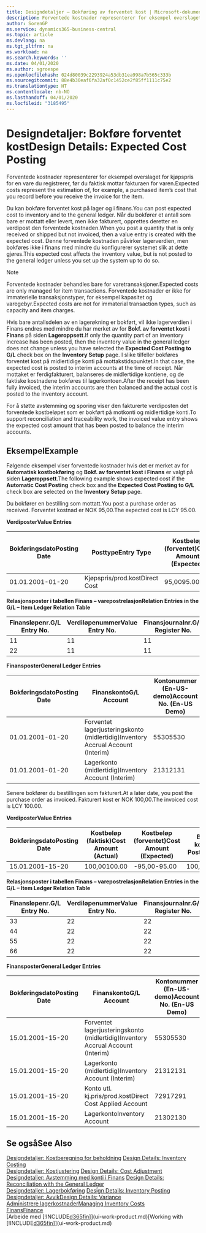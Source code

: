```yaml
---
title: Designdetaljer – Bokføring av forventet kost | Microsoft-dokumentasjon
description: Forventede kostnader representerer for eksempel overslaget for kjøpspris for en vare du registrerer, før du faktisk mottar fakturaen for varen.
author: SorenGP
ms.service: dynamics365-business-central
ms.topic: article
ms.devlang: na
ms.tgt_pltfrm: na
ms.workload: na
ms.search.keywords: ''
ms.date: 04/01/2020
ms.author: sgroespe
ms.openlocfilehash: 024d80039c2293924a53db31ea998a7b565c333b
ms.sourcegitcommit: 88e4b30eaf6fa32af0c1452ce2f85ff1111c75e2
ms.translationtype: HT
ms.contentlocale: nb-NO
ms.lasthandoff: 04/01/2020
ms.locfileid: "3185495"
---
```

# <a name="design-details-expected-cost-posting"></a><span data-ttu-id="34697-103">Designdetaljer: Bokføre forventet kost</span><span class="sxs-lookup"><span data-stu-id="34697-103">Design Details: Expected Cost Posting</span></span>
<span data-ttu-id="34697-104">Forventede kostnader representerer for eksempel overslaget for kjøpspris for en vare du registrerer, før du faktisk mottar fakturaen for varen.</span><span class="sxs-lookup"><span data-stu-id="34697-104">Expected costs represent the estimation of, for example, a purchased item’s cost that you record before you receive the invoice for the item.</span></span>  

 <span data-ttu-id="34697-105">Du kan bokføre forventet kost på lager og i finans.</span><span class="sxs-lookup"><span data-stu-id="34697-105">You can post expected cost to inventory and to the general ledger.</span></span> <span data-ttu-id="34697-106">Når du bokfører et antall som bare er mottatt eller levert, men ikke fakturert, opprettes deretter en verdipost den forventede kostnaden.</span><span class="sxs-lookup"><span data-stu-id="34697-106">When you post a quantity that is only received or shipped but not invoiced, then a value entry is created with the expected cost.</span></span> <span data-ttu-id="34697-107">Denne forventede kostnaden påvirker lagerverdien, men bokføres ikke i finans med mindre du konfigurerer systemet slik at dette gjøres.</span><span class="sxs-lookup"><span data-stu-id="34697-107">This expected cost affects the inventory value, but is not posted to the general ledger unless you set up the system up to do so.</span></span>  

> [!NOTE]  
>  <span data-ttu-id="34697-108">Forventede kostnader behandles bare for varetransaksjoner.</span><span class="sxs-lookup"><span data-stu-id="34697-108">Expected costs are only managed for item transactions.</span></span> <span data-ttu-id="34697-109">Forventede kostnader er ikke for immaterielle transaksjonstyper, for eksempel kapasitet og varegebyr.</span><span class="sxs-lookup"><span data-stu-id="34697-109">Expected costs are not for immaterial transaction types, such as capacity and item charges.</span></span>  

 <span data-ttu-id="34697-110">Hvis bare antallsdelen av en lagerøkning er bokført, vil ikke lagerverdien i Finans endres med mindre du har merket av for **Bokf. av forventet kost i Finans** på siden **Lageroppsett**.</span><span class="sxs-lookup"><span data-stu-id="34697-110">If only the quantity part of an inventory increase has been posted, then the inventory value in the general ledger does not change unless you have selected the **Expected Cost Posting to G/L** check box on the **Inventory Setup** page.</span></span> <span data-ttu-id="34697-111">I slike tilfeller bokføres forventet kost på midlertidige konti på mottakstidspunktet.</span><span class="sxs-lookup"><span data-stu-id="34697-111">In that case, the expected cost is posted to interim accounts at the time of receipt.</span></span> <span data-ttu-id="34697-112">Når mottaket er ferdigfakturert, balanseres de midlertidige kontiene, og de faktiske kostnadene bokføres til lagerkontoen.</span><span class="sxs-lookup"><span data-stu-id="34697-112">After the receipt has been fully invoiced, the interim accounts are then balanced and the actual cost is posted to the inventory account.</span></span>  

 <span data-ttu-id="34697-113">For å støtte avstemming og sporing viser den fakturerte verdiposten det forventede kostbeløpet som er bokført på motkonti og midlertidige konti.</span><span class="sxs-lookup"><span data-stu-id="34697-113">To support reconciliation and traceability work, the invoiced value entry shows the expected cost amount that has been posted to balance the interim accounts.</span></span>  

## <a name="example"></a><span data-ttu-id="34697-114">Eksempel</span><span class="sxs-lookup"><span data-stu-id="34697-114">Example</span></span>  
 <span data-ttu-id="34697-115">Følgende eksempel viser forventede kostnader hvis det er merket av for **Automatisk kostbokføring** og **Bokf. av forventet kost i Finans** er valgt på siden **Lageroppsett**.</span><span class="sxs-lookup"><span data-stu-id="34697-115">The following example shows expected cost if the **Automatic Cost Posting** check box and the **Expected Cost Posting to G/L** check box are selected on the **Inventory Setup** page.</span></span>  

 <span data-ttu-id="34697-116">Du bokfører en bestilling som mottatt.</span><span class="sxs-lookup"><span data-stu-id="34697-116">You post a purchase order as received.</span></span> <span data-ttu-id="34697-117">Forventet kostnad er NOK 95,00.</span><span class="sxs-lookup"><span data-stu-id="34697-117">The expected cost is LCY 95.00.</span></span>  

 <span data-ttu-id="34697-118">**Verdiposter**</span><span class="sxs-lookup"><span data-stu-id="34697-118">**Value Entries**</span></span>  

|<span data-ttu-id="34697-119">Bokføringsdato</span><span class="sxs-lookup"><span data-stu-id="34697-119">Posting Date</span></span>|<span data-ttu-id="34697-120">Posttype</span><span class="sxs-lookup"><span data-stu-id="34697-120">Entry Type</span></span>|<span data-ttu-id="34697-121">Kostbeløp (forventet)</span><span class="sxs-lookup"><span data-stu-id="34697-121">Cost Amount (Expected)</span></span>|<span data-ttu-id="34697-122">Forventet kost bokført i Finans</span><span class="sxs-lookup"><span data-stu-id="34697-122">Expected Cost Posted to G/L</span></span>|<span data-ttu-id="34697-123">Forventet kostnad</span><span class="sxs-lookup"><span data-stu-id="34697-123">Expected Cost</span></span>|<span data-ttu-id="34697-124">Varepostnr.</span><span class="sxs-lookup"><span data-stu-id="34697-124">Item Ledger Entry No.</span></span>|<span data-ttu-id="34697-125">Løpenr.</span><span class="sxs-lookup"><span data-stu-id="34697-125">Entry No.</span></span>|  
|------------------|----------------|------------------------------|----------------------------------|-------------------|---------------------------|---------------|  
|<span data-ttu-id="34697-126">01.01.20</span><span class="sxs-lookup"><span data-stu-id="34697-126">01-01-20</span></span>|<span data-ttu-id="34697-127">Kjøpspris/prod.kost</span><span class="sxs-lookup"><span data-stu-id="34697-127">Direct Cost</span></span>|<span data-ttu-id="34697-128">95,00</span><span class="sxs-lookup"><span data-stu-id="34697-128">95.00</span></span>|<span data-ttu-id="34697-129">95,00</span><span class="sxs-lookup"><span data-stu-id="34697-129">95.00</span></span>|<span data-ttu-id="34697-130">Ja</span><span class="sxs-lookup"><span data-stu-id="34697-130">Yes</span></span>|<span data-ttu-id="34697-131">1</span><span class="sxs-lookup"><span data-stu-id="34697-131">1</span></span>|<span data-ttu-id="34697-132">1</span><span class="sxs-lookup"><span data-stu-id="34697-132">1</span></span>|  

 <span data-ttu-id="34697-133">**Relasjonsposter i tabellen Finans – varepostrelasjon**</span><span class="sxs-lookup"><span data-stu-id="34697-133">**Relation Entries in the G/L – Item Ledger Relation Table**</span></span>  

|<span data-ttu-id="34697-134">Finansløpenr.</span><span class="sxs-lookup"><span data-stu-id="34697-134">G/L Entry No.</span></span>|<span data-ttu-id="34697-135">Verdiløpenummer</span><span class="sxs-lookup"><span data-stu-id="34697-135">Value Entry No.</span></span>|<span data-ttu-id="34697-136">Finansjournalnr.</span><span class="sxs-lookup"><span data-stu-id="34697-136">G/L Register No.</span></span>|  
|--------------------|---------------------|-----------------------|  
|<span data-ttu-id="34697-137">1</span><span class="sxs-lookup"><span data-stu-id="34697-137">1</span></span>|<span data-ttu-id="34697-138">1</span><span class="sxs-lookup"><span data-stu-id="34697-138">1</span></span>|<span data-ttu-id="34697-139">1</span><span class="sxs-lookup"><span data-stu-id="34697-139">1</span></span>|  
|<span data-ttu-id="34697-140">2</span><span class="sxs-lookup"><span data-stu-id="34697-140">2</span></span>|<span data-ttu-id="34697-141">1</span><span class="sxs-lookup"><span data-stu-id="34697-141">1</span></span>|<span data-ttu-id="34697-142">1</span><span class="sxs-lookup"><span data-stu-id="34697-142">1</span></span>|  

 <span data-ttu-id="34697-143">**Finansposter**</span><span class="sxs-lookup"><span data-stu-id="34697-143">**General Ledger Entries**</span></span>  

|<span data-ttu-id="34697-144">Bokføringsdato</span><span class="sxs-lookup"><span data-stu-id="34697-144">Posting Date</span></span>|<span data-ttu-id="34697-145">Finanskonto</span><span class="sxs-lookup"><span data-stu-id="34697-145">G/L Account</span></span>|<span data-ttu-id="34697-146">Kontonummer (En-US-demo)</span><span class="sxs-lookup"><span data-stu-id="34697-146">Account No. (En-US Demo)</span></span>|<span data-ttu-id="34697-147">Beløp</span><span class="sxs-lookup"><span data-stu-id="34697-147">Amount</span></span>|<span data-ttu-id="34697-148">Løpenr.</span><span class="sxs-lookup"><span data-stu-id="34697-148">Entry No.</span></span>|  
|------------------|------------------|---------------------------------|------------|---------------|  
|<span data-ttu-id="34697-149">01.01.20</span><span class="sxs-lookup"><span data-stu-id="34697-149">01-01-20</span></span>|<span data-ttu-id="34697-150">Forventet lagerjusteringskonto (midlertidig)</span><span class="sxs-lookup"><span data-stu-id="34697-150">Inventory Accrual Account (Interim)</span></span>|<span data-ttu-id="34697-151">5530</span><span class="sxs-lookup"><span data-stu-id="34697-151">5530</span></span>|<span data-ttu-id="34697-152">-95,00</span><span class="sxs-lookup"><span data-stu-id="34697-152">-95.00</span></span>|<span data-ttu-id="34697-153">2</span><span class="sxs-lookup"><span data-stu-id="34697-153">2</span></span>|  
|<span data-ttu-id="34697-154">01.01.20</span><span class="sxs-lookup"><span data-stu-id="34697-154">01-01-20</span></span>|<span data-ttu-id="34697-155">Lagerkonto (midlertidig)</span><span class="sxs-lookup"><span data-stu-id="34697-155">Inventory Account (Interim)</span></span>|<span data-ttu-id="34697-156">2131</span><span class="sxs-lookup"><span data-stu-id="34697-156">2131</span></span>|<span data-ttu-id="34697-157">95,00</span><span class="sxs-lookup"><span data-stu-id="34697-157">95.00</span></span>|<span data-ttu-id="34697-158">1</span><span class="sxs-lookup"><span data-stu-id="34697-158">1</span></span>|  

 <span data-ttu-id="34697-159">Senere bokfører du bestillingen som fakturert.</span><span class="sxs-lookup"><span data-stu-id="34697-159">At a later date, you post the purchase order as invoiced.</span></span> <span data-ttu-id="34697-160">Fakturert kost er NOK 100,00.</span><span class="sxs-lookup"><span data-stu-id="34697-160">The invoiced cost is LCY 100.00.</span></span>  

 <span data-ttu-id="34697-161">**Verdiposter**</span><span class="sxs-lookup"><span data-stu-id="34697-161">**Value Entries**</span></span>  

|<span data-ttu-id="34697-162">Bokføringsdato</span><span class="sxs-lookup"><span data-stu-id="34697-162">Posting Date</span></span>|<span data-ttu-id="34697-163">Kostbeløp (faktisk)</span><span class="sxs-lookup"><span data-stu-id="34697-163">Cost Amount (Actual)</span></span>|<span data-ttu-id="34697-164">Kostbeløp (forventet)</span><span class="sxs-lookup"><span data-stu-id="34697-164">Cost Amount (Expected)</span></span>|<span data-ttu-id="34697-165">Bokført kost</span><span class="sxs-lookup"><span data-stu-id="34697-165">Cost Posted to G/L</span></span>|<span data-ttu-id="34697-166">Forventet kostnad</span><span class="sxs-lookup"><span data-stu-id="34697-166">Expected Cost</span></span>|<span data-ttu-id="34697-167">Varepostnr.</span><span class="sxs-lookup"><span data-stu-id="34697-167">Item Ledger Entry No.</span></span>|<span data-ttu-id="34697-168">Løpenr.</span><span class="sxs-lookup"><span data-stu-id="34697-168">Entry No.</span></span>|  
|------------------|----------------------------|------------------------------|-------------------------|-------------------|---------------------------|---------------|  
|<span data-ttu-id="34697-169">15.01.20</span><span class="sxs-lookup"><span data-stu-id="34697-169">01-15-20</span></span>|<span data-ttu-id="34697-170">100,00</span><span class="sxs-lookup"><span data-stu-id="34697-170">100.00</span></span>|<span data-ttu-id="34697-171">-95,00</span><span class="sxs-lookup"><span data-stu-id="34697-171">-95.00</span></span>|<span data-ttu-id="34697-172">100,00</span><span class="sxs-lookup"><span data-stu-id="34697-172">100.00</span></span>|<span data-ttu-id="34697-173">Nei</span><span class="sxs-lookup"><span data-stu-id="34697-173">No</span></span>|<span data-ttu-id="34697-174">1</span><span class="sxs-lookup"><span data-stu-id="34697-174">1</span></span>|<span data-ttu-id="34697-175">2</span><span class="sxs-lookup"><span data-stu-id="34697-175">2</span></span>|  

 <span data-ttu-id="34697-176">**Relasjonsposter i tabellen Finans – varepostrelasjon**</span><span class="sxs-lookup"><span data-stu-id="34697-176">**Relation Entries in the G/L – Item Ledger Relation Table**</span></span>  

|<span data-ttu-id="34697-177">Finansløpenr.</span><span class="sxs-lookup"><span data-stu-id="34697-177">G/L Entry No.</span></span>|<span data-ttu-id="34697-178">Verdiløpenummer</span><span class="sxs-lookup"><span data-stu-id="34697-178">Value Entry No.</span></span>|<span data-ttu-id="34697-179">Finansjournalnr.</span><span class="sxs-lookup"><span data-stu-id="34697-179">G/L Register No.</span></span>|  
|--------------------|---------------------|-----------------------|  
|<span data-ttu-id="34697-180">3</span><span class="sxs-lookup"><span data-stu-id="34697-180">3</span></span>|<span data-ttu-id="34697-181">2</span><span class="sxs-lookup"><span data-stu-id="34697-181">2</span></span>|<span data-ttu-id="34697-182">2</span><span class="sxs-lookup"><span data-stu-id="34697-182">2</span></span>|  
|<span data-ttu-id="34697-183">4</span><span class="sxs-lookup"><span data-stu-id="34697-183">4</span></span>|<span data-ttu-id="34697-184">2</span><span class="sxs-lookup"><span data-stu-id="34697-184">2</span></span>|<span data-ttu-id="34697-185">2</span><span class="sxs-lookup"><span data-stu-id="34697-185">2</span></span>|  
|<span data-ttu-id="34697-186">5</span><span class="sxs-lookup"><span data-stu-id="34697-186">5</span></span>|<span data-ttu-id="34697-187">2</span><span class="sxs-lookup"><span data-stu-id="34697-187">2</span></span>|<span data-ttu-id="34697-188">2</span><span class="sxs-lookup"><span data-stu-id="34697-188">2</span></span>|  
|<span data-ttu-id="34697-189">6</span><span class="sxs-lookup"><span data-stu-id="34697-189">6</span></span>|<span data-ttu-id="34697-190">2</span><span class="sxs-lookup"><span data-stu-id="34697-190">2</span></span>|<span data-ttu-id="34697-191">2</span><span class="sxs-lookup"><span data-stu-id="34697-191">2</span></span>|  

 <span data-ttu-id="34697-192">**Finansposter**</span><span class="sxs-lookup"><span data-stu-id="34697-192">**General Ledger Entries**</span></span>  

|<span data-ttu-id="34697-193">Bokføringsdato</span><span class="sxs-lookup"><span data-stu-id="34697-193">Posting Date</span></span>|<span data-ttu-id="34697-194">Finanskonto</span><span class="sxs-lookup"><span data-stu-id="34697-194">G/L Account</span></span>|<span data-ttu-id="34697-195">Kontonummer (En-US-demo)</span><span class="sxs-lookup"><span data-stu-id="34697-195">Account No. (En-US Demo)</span></span>|<span data-ttu-id="34697-196">Beløp</span><span class="sxs-lookup"><span data-stu-id="34697-196">Amount</span></span>|<span data-ttu-id="34697-197">Løpenr.</span><span class="sxs-lookup"><span data-stu-id="34697-197">Entry No.</span></span>|  
|------------------|------------------|---------------------------------|------------|---------------|  
|<span data-ttu-id="34697-198">15.01.20</span><span class="sxs-lookup"><span data-stu-id="34697-198">01-15-20</span></span>|<span data-ttu-id="34697-199">Forventet lagerjusteringskonto (midlertidig)</span><span class="sxs-lookup"><span data-stu-id="34697-199">Inventory Accrual Account (Interim)</span></span>|<span data-ttu-id="34697-200">5530</span><span class="sxs-lookup"><span data-stu-id="34697-200">5530</span></span>|<span data-ttu-id="34697-201">95,00</span><span class="sxs-lookup"><span data-stu-id="34697-201">95.00</span></span>|<span data-ttu-id="34697-202">4</span><span class="sxs-lookup"><span data-stu-id="34697-202">4</span></span>|  
|<span data-ttu-id="34697-203">15.01.20</span><span class="sxs-lookup"><span data-stu-id="34697-203">01-15-20</span></span>|<span data-ttu-id="34697-204">Lagerkonto (midlertidig)</span><span class="sxs-lookup"><span data-stu-id="34697-204">Inventory Account (Interim)</span></span>|<span data-ttu-id="34697-205">2131</span><span class="sxs-lookup"><span data-stu-id="34697-205">2131</span></span>|<span data-ttu-id="34697-206">-95,00</span><span class="sxs-lookup"><span data-stu-id="34697-206">-95.00</span></span>|<span data-ttu-id="34697-207">3</span><span class="sxs-lookup"><span data-stu-id="34697-207">3</span></span>|  
|<span data-ttu-id="34697-208">15.01.20</span><span class="sxs-lookup"><span data-stu-id="34697-208">01-15-20</span></span>|<span data-ttu-id="34697-209">Konto utl. kj.pris/prod.kost</span><span class="sxs-lookup"><span data-stu-id="34697-209">Direct Cost Applied Account</span></span>|<span data-ttu-id="34697-210">7291</span><span class="sxs-lookup"><span data-stu-id="34697-210">7291</span></span>|<span data-ttu-id="34697-211">-100</span><span class="sxs-lookup"><span data-stu-id="34697-211">-100</span></span>|<span data-ttu-id="34697-212">6</span><span class="sxs-lookup"><span data-stu-id="34697-212">6</span></span>|  
|<span data-ttu-id="34697-213">15.01.20</span><span class="sxs-lookup"><span data-stu-id="34697-213">01-15-20</span></span>|<span data-ttu-id="34697-214">Lagerkonto</span><span class="sxs-lookup"><span data-stu-id="34697-214">Inventory Account</span></span>|<span data-ttu-id="34697-215">2130</span><span class="sxs-lookup"><span data-stu-id="34697-215">2130</span></span>|<span data-ttu-id="34697-216">100</span><span class="sxs-lookup"><span data-stu-id="34697-216">100</span></span>|<span data-ttu-id="34697-217">5</span><span class="sxs-lookup"><span data-stu-id="34697-217">5</span></span>|  

## <a name="see-also"></a><span data-ttu-id="34697-218">Se også</span><span class="sxs-lookup"><span data-stu-id="34697-218">See Also</span></span>
 <span data-ttu-id="34697-219">[Designdetaljer: Kostberegning for beholdning](design-details-inventory-costing.md) </span><span class="sxs-lookup"><span data-stu-id="34697-219">[Design Details: Inventory Costing](design-details-inventory-costing.md) </span></span>  
 <span data-ttu-id="34697-220">[Designdetaljer: Kostjustering](design-details-cost-adjustment.md) </span><span class="sxs-lookup"><span data-stu-id="34697-220">[Design Details: Cost Adjustment](design-details-cost-adjustment.md) </span></span>  
 <span data-ttu-id="34697-221">[Designdetaljer: Avstemming med konti i Finans](design-details-reconciliation-with-the-general-ledger.md) </span><span class="sxs-lookup"><span data-stu-id="34697-221">[Design Details: Reconciliation with the General Ledger](design-details-reconciliation-with-the-general-ledger.md) </span></span>  
 <span data-ttu-id="34697-222">[Designdetaljer: Lagerbokføring](design-details-inventory-posting.md) </span><span class="sxs-lookup"><span data-stu-id="34697-222">[Design Details: Inventory Posting](design-details-inventory-posting.md) </span></span>  
 [<span data-ttu-id="34697-223">Designdetaljer: Avvik</span><span class="sxs-lookup"><span data-stu-id="34697-223">Design Details: Variance</span></span>](design-details-variance.md)  
 [<span data-ttu-id="34697-224">Administrere lagerkostnader</span><span class="sxs-lookup"><span data-stu-id="34697-224">Managing Inventory Costs</span></span>](finance-manage-inventory-costs.md)  
 [<span data-ttu-id="34697-225">Finans</span><span class="sxs-lookup"><span data-stu-id="34697-225">Finance</span></span>](finance.md)  
 <span data-ttu-id="34697-226">[Arbeide med [!INCLUDE[d365fin](includes/d365fin_md.md)]](ui-work-product.md)</span><span class="sxs-lookup"><span data-stu-id="34697-226">[Working with [!INCLUDE[d365fin](includes/d365fin_md.md)]](ui-work-product.md)</span></span>
